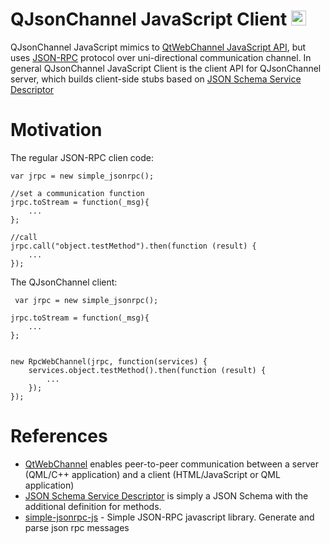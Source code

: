 # QJsonChannel JavaScript Client <img src="https://seeklogo.com/images/J/javascript-js-logo-2949701702-seeklogo.com.png" width="24" height="24">

QJsonChannel JavaScript mimics to [QtWebChannel JavaScript API](https://doc.qt.io/qt-5.12/qtwebchannel-javascript.html), but uses [JSON-RPC](http://jsonrpc.org/) protocol over uni-directional communication channel.
In general QJsonChannel JavaScript Client is the client API for QJsonChannel server, which builds client-side stubs based on [JSON Schema Service Descriptor](https://jsonrpc.org/historical/json-schema-service-descriptor.html)

# Motivation
The regular JSON-RPC clien code:
~~~~~~
var jrpc = new simple_jsonrpc();

//set a communication function
jrpc.toStream = function(_msg){
    ...
};

//call
jrpc.call("object.testMethod").then(function (result) {
    ...
});
~~~~~~
The QJsonChannel client:
~~~~~~
 var jrpc = new simple_jsonrpc();

jrpc.toStream = function(_msg){
    ...
};


new RpcWebChannel(jrpc, function(services) {
    services.object.testMethod().then(function (result) {
        ...
    });
});

~~~~~~

# References
- [QtWebChannel](https://doc.qt.io/qt-5.12/qtwebchannel-javascript.html) enables peer-to-peer communication between a server (QML/C++ application) and a client (HTML/JavaScript or QML application)
- [JSON Schema Service Descriptor](https://jsonrpc.org/historical/json-schema-service-descriptor.html) is simply a JSON Schema with the additional definition for methods.
- [simple-jsonrpc-js](https://github.com/jershell/simple-jsonrpc-js) - Simple JSON-RPC javascript library. Generate and parse json rpc messages